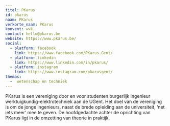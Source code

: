 ```yaml
---
titel: PKarus
id: pkarus
naam: PKarus
verkorte_naam: PKarus
konvent: wvk
contact: hello@pkarus.be
website: https://www.pkarus.be/
social:
  - platform: facebook
    link: https://www.facebook.com/PKarus.Gent/
  - platform: linkedin
    link: https://www.linkedin.com/in/pkarus/
  - platform: instagram
    link: https://www.instagram.com/pkarusgent/
themas:
  -  wetenschap en techniek
---
```


PKarus is een vereniging door en voor studenten burgerlijk ingenieur werktuigkundig-elektrotechniek aan de UGent.
Het doel van de vereniging is om de jonge ingenieurs, naast de brede opleiding aan de universiteit, ‘net iets meer’ mee te geven. De hoofdgedachte achter de oprichting van PKarus ligt in de omzetting van theorie in praktijk.
